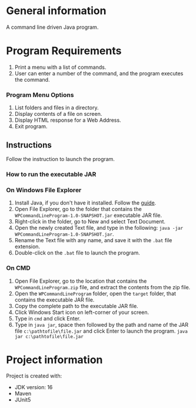 # General information
A command line driven Java program.

# Program Requirements
1. Print a menu with a list of commands.
2. User can enter a number of the command, and the program executes the command.
### Program Menu Options
1. List folders and files in a directory.
2. Display contents of a file on screen.
3. Display HTML response for a Web Address.
4. Exit program.

## Instructions
Follow the instruction to launch the program.
### How to run the executable JAR
### On Windows File Explorer 
1. Install Java, if you don't have it installed. Follow the [guide](https://www.java.com/en/download/help/windows_manual_download.html).
2. Open File Explorer, go to the folder that contains the ```WPCommandLineProgram-1.0-SNAPSHOT.jar``` executable JAR file.
3. Right-click in the folder, go to New and select Text Document.
4. Open the newly created Text file, and type in the following: ```java -jar WPCommandLineProgram-1.0-SNAPSHOT.jar```.
5. Rename the Text file with any name, and save it with the ```.bat``` file extension.
6. Double-click on the ```.bat``` file to launch the program.

### On CMD
1. Open File Explorer, go to the location that contains the ```WPCommandLineProgram.zip``` file, and extract the contents from the zip file.
2. Open the ```WPCommandLineProgram``` folder, open the ```target``` folder, that contains the executable JAR file.
3. Copy the complete path to the executable JAR file.
4. Click Windows Start icon on left-corner of your screen.
5. Type in ```cmd``` and click Enter.
6. Type in ```java jar```, space then followed by the path and name of the JAR file ```c:\pathtofile\file.jar``` and click Enter to launch the program.
   ```java jar c:\pathtofile\file.jar```

# Project information
Project is created with:
* JDK version: 16
* Maven
* JUnit5
